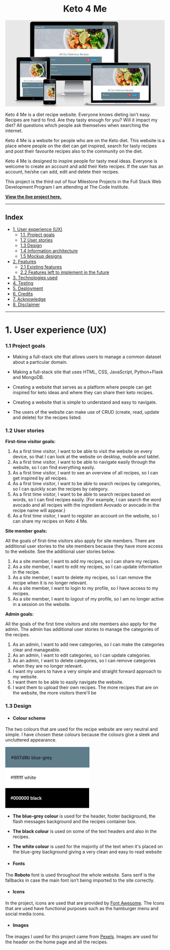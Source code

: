 <h1 align="center">Keto 4 Me</h1>

![website on all devices](readme_images/responsive_keto.PNG "Picture of website on all devices")

Keto 4 Me is a diet recipe website. Everyone knows dieting isn't easy. Recipes are hard to find. Are they tasty enough for you? Will it impact my diet? All questions which people ask themselves when searching the internet.  

Keto 4 Me is a website for people who are on the Keto diet. This website is a place where people on the diet can get inspired, search for tasty recipes and post their favourite recipes also to the community on the diet. 

Keto 4 Me is designed to inspire people for tasty meal ideas. Everyone is welcome to create an account and add their Keto recipes. If the user has an account, he/she can add, edit and delete their recipes. 

This project is the third out of four Milestone Projects in the Full Stack Web Development Program I am attending at The Code Institute.

**[View the live project here.](https://keto4me.herokuapp.com/)**

---

## Index 

- <a href="#ux">1. User experience (UX)</a>
  - <a href="#ux-goals">1.1. Project goals</a>
  - <a href="#ux-stories">1.2 User stories</a>
  - <a href="#ux-design">1.3 Design</a>
  - <a href="#ux-architecture">1.4 Information architecture</a>
  - <a href="#ux-mockup">1.5 Mockup designs</a>
- <a href="#features">2. Features</a>
  - <a href="#features-existing">2.1 Existing features</a>
  - <a href="#features-future">2.2 Features left to implement in the future</a>
- <a href="#technologies">3. Technologies used</a>
- <a href="#testing">4. Testing</a>
- <a href="#deployment">5. Deployment</a>
- <a href="#credits">6. Credits</a>
- <a href="#Acknowledge">7. Acknowledge</a>
- <a href="#Acknowledge">8. Disclaimer</a>

---

<span id="ux"></span>

<h1>1. User experience (UX)</h1>

<span id="ux-goals"></span>

### 1.1 Project goals 

- Making a full-stack site that allows users to manage a common dataset about a particular domain. 
- Making a full-stack site that uses HTML, CSS, JavaScript, Python+Flask and MongoDB.

- Creating a website that serves as a platform where people can get inspired for keto ideas and where they can share their keto recipes. 
- Creating a website that is simple to understand and easy to navigate.
- The users of the website can make use of CRUD (create, read, update and delete) for the recipes listed. 

<span id="ux-stories"></span>

### 1.2 User stories 

**First-time visitor goals:**
1. As a first time visitor, I want to be able to visit the website on every device, so that I can look at the website on desktop, mobile and tablet. 
2. As a first time visitor, I want to be able to navigate easily through the website, so I can find everything easily. 
3. As a first time visitor, I want to see an overview of all recipes, so I can get inspired by all recipes.
4. As a first time visitor, I want to be able to search recipes by categories, so I can quickly scan the recipes by category. 
5. As a first time visitor, I want to be able to search recipes based on words, so I can find recipes easily. (For example, I can search the word avocado and all recipes with the ingredient Avovado or avocado in the recipe name will appear.)
6. As a first time visitor, I want to register an account on the website, so I can share my recipes on Keto 4 Me. 

**Site member goals:** 

All the goals of first-time visitors also apply for site members. There are additional user stories to the site members because they have more access to the website. See the additional user stories below. 
1. As a site member, I want to add my recipes, so I can share my recipes. 
2. As a site member, I want to edit my recipes, so I can update information in the recipe.
3. As a site member, I want to delete my recipes, so I can remove the recipe when it is no longer relevant. 
4. As a site member, I want to login to my profile, so I have access to my recipes. 
5. As a site member, I want to logout of my profile, so I am no longer active in a session on the website. 


**Admin goals:**

All the goals of the first time visitors and site members also apply for the admin. The admin has additional user stories to manage the categories of the recipes. 
1. As an admin, I want to add new categories, so I can make the categories clear and manageable. 
2. As an admin, I want to edit categories, so I can update categories. 
3. As an admin, I want to delete categories, so I can remove categories when they are no longer relevant. 
4. I want my users to have a very simple and straight forward approach to my website. 
5. I want them to be able to easily navigate the website.
6. I want them to upload their own recipes. The more recipes that are on the website, the more visitors there'll be

<span id="ux-design"></span>

### 1.3 Design 

- #### Colour scheme 
The two colours that are used for the recipe website are very neutral and simple. I have chosen these colours because the colours give a sleek and uncluttered appearance. 

![Colour scheme](readme_images/blue_grey.PNG "Colour used on website") ![Colour scheme](readme_images/white.PNG "Colour used on website") ![Colour scheme](readme_images/black.PNG "Colour used on website")

- **The blue-grey colour** is used for the header, footer background, the flash messages background and the recipes container box. 
- **The black colour** is used on some of the text headers and also in the recipes. 
- **The white colour** is used for the majority of the text when it's placed on the blue-grey background giving a very clean and easy to read website

- #### Fonts
The **Roboto** font is used throughout the whole website. Sans serif is the fallbacks in case the main font isn’t being imported to the site correctly. 

- #### Icons
In the project, icons are used that are provided by [Font Awesome](https://fontawesome.com/). The Icons that are used have functional purposes such as the hamburger menu and social media icons. 

- #### Images
The images I used for this project came from [Pexels](https://www.pexels.com/). Images are used for the header on the home page and all the recipes. 